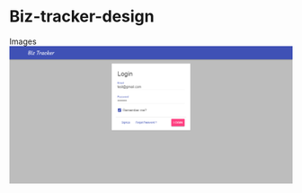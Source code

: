# Biz-tracker-design

Images
![Alt text]( https://github.com/suharikap/Biz-tracker-design/blob/master/screenshots/Screenshot%20(88).png "Optional Title")
